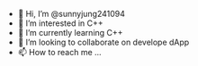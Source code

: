 - 👋 Hi, I’m @sunnyjung241094
- 👀 I’m interested in C++
- 🌱 I’m currently learning C++
- 💞️ I’m looking to collaborate on develope dApp
- 📫 How to reach me ...

<!---
sunnyjung241094/sunnyjung241094 is a ✨ special ✨ repository because its `README.md` (this file) appears on your GitHub profile.
You can click the Preview link to take a look at your changes.
--->
